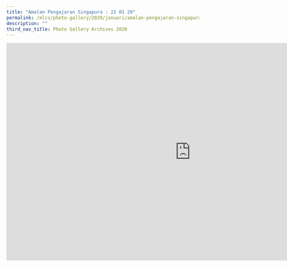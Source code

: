 ```yaml
---
title: "Amalan Pengajaran Singapura : 22 01 20"
permalink: /mlcs/photo-gallery/2020/januari/amalan-pengajaran-singapura-22-01-20/
description: ""
third_nav_title: Photo Gallery Archives 2020
---
```

<iframe allowfullscreen="true" height="569" width="960" frameborder="0" src="https://docs.google.com/presentation/d/e/2PACX-1vSxB7HCDcAGowqHFbCHmZxevRJxzDiTDYwyUycOAB9YYHL03Nt-oEC4XFm53Cg8Rn5Ee9x5wZ8NuR94/embed?start=false&amp;loop=false&amp;delayms=3000"></iframe>